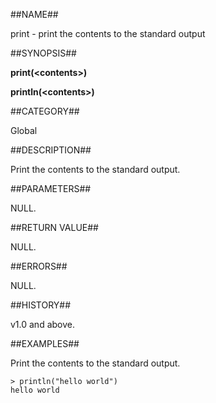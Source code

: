 
##NAME##

print - print the contents to the standard output

##SYNOPSIS##

**print(\<contents\>)**

**println(\<contents\>)**

##CATEGORY##

Global

##DESCRIPTION##

Print the contents to the standard output.

##PARAMETERS##

NULL.

##RETURN VALUE##

NULL.

##ERRORS##

NULL.

##HISTORY##

v1.0 and above.

##EXAMPLES##

Print the contents to the standard output.

```lang-javascript
> println("hello world")
hello world
```